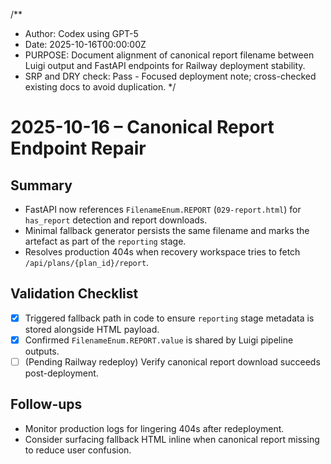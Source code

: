 /**
 * Author: Codex using GPT-5
 * Date: 2025-10-16T00:00:00Z
 * PURPOSE: Document alignment of canonical report filename between Luigi output and FastAPI endpoints for Railway deployment stability.
 * SRP and DRY check: Pass - Focused deployment note; cross-checked existing docs to avoid duplication.
 */

# 2025-10-16 – Canonical Report Endpoint Repair

## Summary
- FastAPI now references `FilenameEnum.REPORT` (`029-report.html`) for `has_report` detection and report downloads.
- Minimal fallback generator persists the same filename and marks the artefact as part of the `reporting` stage.
- Resolves production 404s when recovery workspace tries to fetch `/api/plans/{plan_id}/report`.

## Validation Checklist
- [x] Triggered fallback path in code to ensure `reporting` stage metadata is stored alongside HTML payload.
- [x] Confirmed `FilenameEnum.REPORT.value` is shared by Luigi pipeline outputs.
- [ ] (Pending Railway redeploy) Verify canonical report download succeeds post-deployment.

## Follow-ups
- Monitor production logs for lingering 404s after redeployment.
- Consider surfacing fallback HTML inline when canonical report missing to reduce user confusion.
